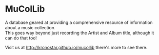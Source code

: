 MuColLib
========

A database geared at providing a comprehensive resource of information about a music collection.  
This goes way beyond just recording the Artist and Album title, although it can do that too!  

Visit us at http://kronostar.github.io/mucollib there's more to see there.

